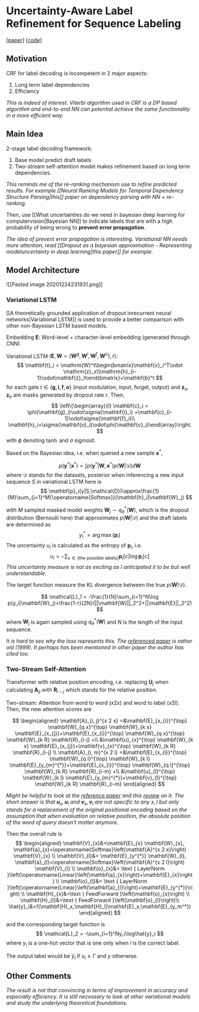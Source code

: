# Uncertainty-Aware Label Refinement for Sequence Labeling
[\[paper\]](2012.10608.pdf) [\[code\]](https://github.com/jiacheng-ye/UANet)

## Motivation

CRF for label decoding is incompetent in 2 major aspects:
1. Long term label dependencies
2. Efficiency

*This is indeed of interest. Viterbi algorithm used in CRF is a DP based algorithm and end-to-end NN can potential achieve the same functionality in a more efficient way.*

## Main Idea
2-stage label decoding framework:
1. Base model predict draft labels
2. Two-stream self-attention model makes refinement based on long term dependencies.

*This reminds me of the re-ranking mechanism use to refine predicted results. For example [[Neural Ranking Models for Temporal Dependency Structure Parsing|this]] paper on dependency parsing with NN + re-ranking.*

Then, use [[What uncertainties do we need in bayesian deep learning for computervision|Bayesian NN]] to indicate labels that are with a high probability of being wrong to **prevent error propagation**.

*The idea of prevent error propagation is interesting. Variational NN needs more attention, read [[Dropout as a bayesian approximation - Representing modeluncertainty in deep learning|this paper]] for example.*

## Model Architecture

![[Pasted image 20201224231931.png]]

### Variational LSTM

[[A theoretically grounded application of dropout inrecurrent neural networks|Variational LSTM]] is used to provide a better comparison with other non-Bayesian LSTM based models. 

Embedding $\mathbf{E}$: Word-level + character-level embedding (generated through CNN).

Variational LSTM $(\mathbf{E}, \mathbf{W} = \{\mathbf{W}^g, \mathbf{W}^i, \mathbf{W}^f, \mathbf{W}^o\}, r)$:
$$
\mathbf{t}_i = \mathrm{W}^t\begin{bmatrix}\mathbf{x}_i^T\odot \mathrm{z}_x\\\mathrm{h}_{i-1}\odot\mathbf{z}_h\end{bmatrix}+\mathbf{b}^t
$$
for each gate ${t}\in\{\mathbf{g},\mathbf{i},\mathbf{f},\mathbf{o}\}$ (input modulation, input, forget, output) and $\mathbf{z}_x,\mathbf{z}_h$ are masks generated by dropout rate $r$. Then,
$$
\left\{\begin{array}{l}
\mathbf{c}_i = \phi(\mathbf{g}_i)\odot\sigma(\mathbf{i}_i)
+\mathbf{c}_{i-1}\odot\sigma(\mathbf{f}_i)\\
\mathbf{h}_i=\sigma(\mathbf{o}_i)\odot\phi(\mathbf{c}_i)\end{array}\right.
$$
with $\phi$ denoting $\tanh$ and $\sigma$ $\operatorname{sigmoid}$.

Based on the Bayesian idea, i.e. when queried a new sample $\mathbf{x}^*$,

$$
p(\mathbf{y}^*|\mathbf{x}^*) = \int p(\mathbf{y}^*|\mathbf{W},\mathbf{x}^*)p(\mathbf{W}|\mathcal{D})d\mathbf{W}
$$
where $\mathcal{D}$ stands for the datasets, posterior when inferencing a new input sequence $S$ in variational LSTM here is
$$
\mathbf{p}_i(y|S,\mathcal{D})\approx\frac{1}{M}\sum_{j=1}^M{\operatorname{Softmax}}(\mathbf{h}_i|\mathbf{W}_j)
$$

with $M$ sampled masked model weights $\mathbf{W}_j\sim q_\theta^*(\mathbf{W})$, which is the dropout distribution (Bernoulli here) that approximates $p(\mathbf{W}|\mathcal{D})$ and the draft labels are determined as
$$
y_i^* = \arg\max(\mathbf{p}_i)
$$
The uncertainty $u_i$ is calculated as the entropy of $\mathbf{p}_i$, i.e.
$$
u_i = -\sum_{c\in\{\text{the possible labels}\}} \mathbf{p}_i[c]\log\mathbf{p}_i[c]
$$
*This uncertainty measure is not as exciting as I anticipated it to be but well understandable.*

The target function measure the KL divergence between the true $p(\mathbf{W}|\mathcal{D})$. 

$$
\mathcal{L}_1 = -\frac{1}{N}\sum_{i=1}^N\log p(y_i|\mathbf{W}_j)+\frac{1-r}{2N}(||\mathbf{W}||_2^2+||\mathbf{E}||_2^2)
$$

where $\mathbf{W}_j$ is again sampled using $q_\theta^*(\mathbf{W})$ and $N$ is the length of the input sequence.

*It is hard to see why the loss represents this. The [referenced paper](https://people.eecs.berkeley.edu/~jordan/papers/variational-intro.pdf) is rather old (1999). It perhaps has been mentioned in other paper the author has cited too.*

### Two-Stream Self-Attention

Transformer with relative position encoding, i.e. replacing $\mathbf{U}_j$ when calculating $\mathbf{A}_{ij}$ with $\mathbf{R}_{i-j}$ which stands for the relative position.

Two-stream: Attention from word to word ($x2x$) and word to label ($x2l$). Then, the new attention scores are

$$
\begin{aligned}
\mathbf{A}_{i, j}^{x 2 x} =&\mathbf{E}_{x_{i}}^{\top} \mathbf{W}_{q x}^{\top} \mathbf{W}_{k x} \mathbf{E}_{x_{j}}+\mathbf{E}_{x_{i}}^{\top} \mathbf{W}_{q x}^{\top} \mathbf{W}_{k R} \mathbf{R}_{i-j} +\\
&\mathbf{u}_{x}^{\top} \mathbf{W}_{k x} \mathbf{E}_{x_{j}}+\mathbf{v}_{x}^{\top} \mathbf{W}_{k R} \mathbf{R}_{i-j} \\
\mathbf{A}_{i, m}^{x 2 l} =&\mathbf{E}_{x_{i}}^{\top} \mathbf{W}_{q l}^{\top} \mathbf{W}_{k l} \mathbf{E}_{y_{m}^{*}}+\mathbf{E}_{x_{i}}^{\top} \mathbf{W}_{q l}^{\top} \mathbf{W}_{k R} \mathbf{R}_{i-m} +\\
&\mathbf{u}_{l}^{\top} \mathbf{W}_{k l} \mathbf{E}_{y_{m}^{*}}+\mathbf{v}_{l}^{\top} \mathbf{W}_{k R} \mathbf{R}_{i-m}
\end{aligned}
$$

*Might be helpful to look at the [reference paper](https://www.aclweb.org/anthology/P19-1285/) and this [review](https://blog.csdn.net/qq_22795223/article/details/106130388) on it. The short answer is that  $\mathbf{u}_x,\mathbf{u}_l$ and $\mathbf{v}_x,\mathbf{v}_l$ are not specific to any ${x},{l}$ but only stands for a replacement of the original positional encoding based on the assumption that when evaluation on relative position, the absolute position of the word of query doesn't matter anymore.*

Then the overall rule is
$$
\begin{aligned}
\mathbf{V}_{x}&=\mathbf{E}_{x} \mathbf{W}_{x}, \mathbf{a}_{x}=\operatorname{Softmax}\left(\mathbf{A}^{x 2 x}\right) \mathbf{V}_{x} \\
\mathbf{V}_{l}&= \mathbf{E}_{y^{*}} \mathbf{W}_{l}, \mathbf{a}_{l}=\operatorname{Softmax}\left(\mathbf{A}^{x 2 l}\right) \mathbf{V}_{l} \\
\mathbf{o}_{x}&= \text { LayerNorm }\left(\operatorname{Linear}\left(\mathbf{a}_{x}\right)+\mathbf{E}_{x}\right) \\
\mathbf{o}_{l}&= \text { LayerNorm }\left(\operatorname{Linear}\left(\mathbf{a}_{l}\right)+\mathbf{E}_{y^{*}}\right) \\
\mathbf{H}_{x}&=\text { FeedForward }\left(\mathbf{o}_{x}\right) \\
\mathbf{H}_{l}&=\text { FeedForward }\left(\mathbf{o}_{l}\right)\\
\hat{y}_i&=f(\mathbf{H}_x,\mathbf{H}_l|\mathbf{E}_x,\mathbf{E}_{y_m^*})
\end{aligned}
$$

and the corresponding target function is
$$
\mathcal{L}_2 = -\sum_{i=1}^Ny_i\log\hat{y}_i
$$
where $y_i$ is a one-hot vector that is one only when $i$ is the correct label.

The output label would be $\hat{y}_i$ if $u_i\geq\Gamma$ and $y$ otherwise.

## Other Comments

*The result is not that convincing in terms of improvement in accuracy and especially efficiency. It is still necessary to look at other variational models and study the underlying theoretical foundations.*